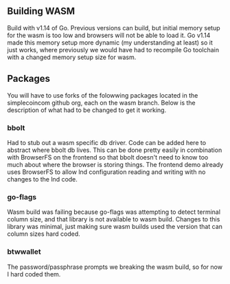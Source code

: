 ## Building WASM

Build with v1.14 of Go.  Previous versions can build, but initial memory setup for the wasm is too low and browsers will not be able to load it. Go v1.14 made this memory setup more dynamic (my understanding at least) so it just works, where previously we would have had to recompile Go toolchain with a changed memory setup size for wasm.

## Packages

You will have to use forks of the folowwing packages located in the simplecoincom github org, each on the wasm branch. Below is the description of what had to be changed to get it working.

### bbolt

Had to stub out a wasm specific db driver.  Code can be added here to abstract where bbolt db lives. This can be done pretty easily in combination with BrowserFS on the frontend so that bbolt doesn't need to know too much about where the browser is storing things. The frontend demo already uses BrowserFS to allow lnd configuration reading and writing with no changes to the lnd code.

### go-flags

Wasm build was failing because go-flags was attempting to detect terminal column size, and that library is not available to wasm build.  Changes to this library was minimal, just making sure wasm builds used the version that can column sizes hard coded.

### btwwallet

The password/passphrase prompts we breaking the wasm build, so for now I hard coded them.